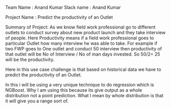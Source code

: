 Team Name : Anand Kumar
Slack name : Anand Kumar

Project Name : Predict the productivity of an Outlet

Summary of Project:
As we know field work professional go to different outlets to conduct survey about new product launch
and they take interview of people. Here Productivity means if a field work professional goes to particular 
Outlet how many interview he was able to take. For example if two FWP goes to One outlet and conduct 50 interview then productivity
of that outlet will be No of Interview / No of man days invested. So 50/2= 25 will be the productivity.

Here in this use case challenge is that based on historical data we have to predict the productivity of 
an Outlet.

In this i will be using a very unique technique to do regression which is NGBoost.
Why I am using this because its give output as a whole distribution not a point prediction. What I
mean by whole distribution is that it will give you a range sort of.


